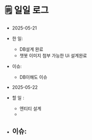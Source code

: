 # 🗒️ 일일 로그

- 2025-05-21
-  한 일:
	- DB설계 완료
	- 챗봇 이미지 첨부 가능한 Ui 설계완료
- 이슈:
	- DB이해도 이슈

 - 2025-05-22
 - 할 일 :
	 - 엔티티 설계
	 - 
- 이슈:
	- 